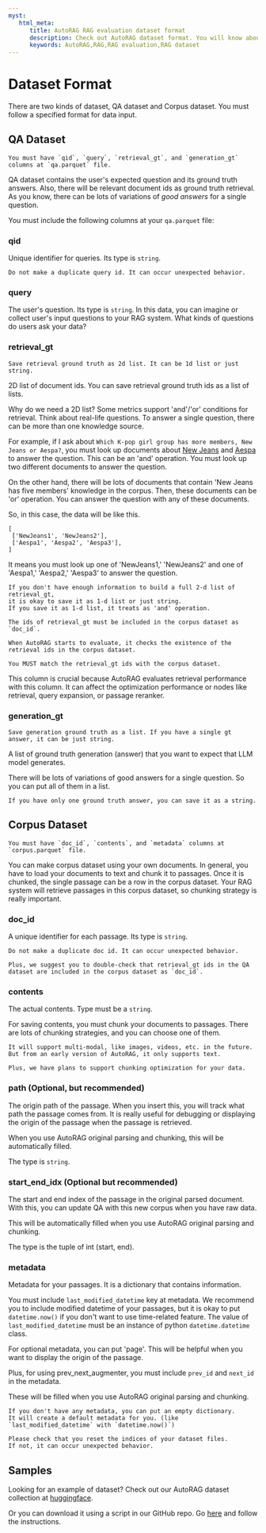 ```yaml
---
myst:
   html_meta:
      title: AutoRAG RAG evaluation dataset format
      description: Check out AutoRAG dataset format. You will know about how to make AutoRAG compatible RAG evaluation dataset.
      keywords: AutoRAG,RAG,RAG evaluation,RAG dataset
---
```

# Dataset Format

There are two kinds of dataset, QA dataset and Corpus dataset.
You must follow a specified format for data input.

## QA Dataset

```{admonition} Long story short
You must have `qid`, `query`, `retrieval_gt`, and `generation_gt` columns at `qa.parquet` file.
```

QA dataset contains the user's expected question and its ground truth answers.
Also, there will be relevant document ids as ground truth retrieval.
As you know, there can be lots of variations of *good answers* for a single question.

You must include the following columns at your `qa.parquet` file:

### qid

Unique identifier for queries. Its type is `string`.

```{warning}
Do not make a duplicate query id. It can occur unexpected behavior.
```

### query

The user's question.
Its type is `string`.
In this data, you can imagine or collect user's input questions to your RAG system.
What kinds of questions do users ask your data?

### retrieval_gt

```{admonition} Long story short
Save retrieval ground truth as 2d list. It can be 1d list or just string.
```

2D list of document ids. You can save retrieval ground truth ids as a list of lists.

Why do we need a 2D list?
Some metrics support 'and'/'or' conditions for retrieval.
Think about real-life questions.
To answer a single question, there can be more than one knowledge source.

For example, if I ask about `Which K-pop girl group has more members, New Jeans or Aespa?`,
you must look up documents about [New Jeans](https://en.wikipedia.org/wiki/NewJeans)
and [Aespa](https://en.wikipedia.org/wiki/Aespa) to answer the question.
This can be an 'and' operation.
You must look up two different documents to answer the question.

On the other hand, there will be lots of documents that contain 'New Jeans has five members' knowledge in the corpus.
Then, these documents can be 'or' operation.
You can answer the question with any of these documents.

So, in this case, the data will be like this.

```
[
 ['NewJeans1', 'NewJeans2'],
 ['Aespa1', 'Aespa2', 'Aespa3'],
]
```

It means you must look up one of 'NewJeans1,' 'NewJeans2' and one of 'Aespa1,' 'Aespa2,'
'Aespa3' to answer the question.

```{tip}
If you don't have enough information to build a full 2-d list of retrieval_gt,
it is okay to save it as 1-d list or just string.
If you save it as 1-d list, it treats as 'and' operation.
```

```{attention}
The ids of retrieval_gt must be included in the corpus dataset as `doc_id`.

When AutoRAG starts to evaluate, it checks the existence of the retrieval ids in the corpus dataset.

You MUST match the retrieval_gt ids with the corpus dataset.
```

This column is crucial because AutoRAG evaluates retrieval performance with this column.
It can affect the optimization performance or nodes like retrieval, query expansion, or passage reranker.

### generation_gt

```{admonition} Long story short
Save generation ground truth as a list. If you have a single gt answer, it can be just string.
```

A list of ground truth generation (answer) that you want to expect that LLM model generates.

There will be lots of variations of good answers for a single question.
So you can put all of them in a list.

```{tip}
If you have only one ground truth answer, you can save it as a string.
```


## Corpus Dataset

```{admonition} Long story short
You must have `doc_id`, `contents`, and `metadata` columns at `corpus.parquet` file.
```

You can make corpus dataset using your own documents.
In general, you have to load your documents to text and chunk it to passages.
Once it is chunked, the single passage can be a row in the corpus dataset.
Your RAG system will retrieve passages in this corpus dataset, so chunking strategy is really important.

### doc_id
A unique identifier for each passage. Its type is `string`.

```{warning}
Do not make a duplicate doc id. It can occur unexpected behavior.

Plus, we suggest you to double-check that retrieval_gt ids in the QA dataset are included in the corpus dataset as `doc_id`.
```

### contents

The actual contents. Type must be a `string`.

For saving contents, you must chunk your documents to passages.
There are lots of chunking strategies, and you can choose one of them.

```{note}
It will support multi-modal, like images, videos, etc. in the future.
But from an early version of AutoRAG, it only supports text.

Plus, we have plans to support chunking optimization for your data.
```

### path (Optional, but recommended)

The origin path of the passage. When you insert this, you will track what path the passage comes from.
It is really useful for debugging or displaying the origin of the passage when the passage is retrieved.

When you use AutoRAG original parsing and chunking, this will be automatically filled.

The type is `string`.

### start_end_idx (Optional but recommended)

The start and end index of the passage in the original parsed document. With this, you can update QA with this new corpus when you have raw data.

This will be automatically filled when you use AutoRAG original parsing and chunking.

The type is the tuple of int (start, end).

### metadata

Metadata for your passages.
It is a dictionary that contains information.

You must include `last_modified_datetime` key at metadata.
We recommend you to include modified datetime of your passages, but it is okay to put `datetime.now()` if you don't want to use time-related feature.
The value of `last_modified_datetime` must be an instance of python `datetime.datetime` class.

For optional metadata, you can put 'page'. This will be helpful when you want to display the origin of the passage.

Plus, for using prev_next_augmenter, you must include `prev_id` and `next_id` in the metadata.

These will be filled when you use AutoRAG original parsing and chunking.

```{tip}
If you don't have any metadata, you can put an empty dictionary.
It will create a default metadata for you. (like `last_modified_datetime` with `datetime.now()`)
```

```{attention}
Please check that you reset the indices of your dataset files.
If not, it can occur unexpected behavior.
```

## Samples

Looking for an example of dataset?
Check out our AutoRAG dataset collection at [huggingface](https://huggingface.co/collections/MarkrAI/autorag-evaluation-datasets-65c0ee87d673dcc686bd14b8).

Or you can download it using a script in our GitHub repo.
Go [here](https://github.com/Marker-Inc-Korea/AutoRAG/tree/main/sample_dataset) and follow the instructions.
